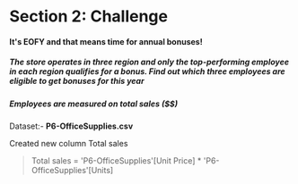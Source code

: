 # Section 2: Challenge

#### It's EOFY and that means time for annual bonuses!

##### The store operates in three region and only the top-performing employee in each region qualifies for a bonus. Find out which three employees are eligible to get bonuses for this year

##### Employees are measured on total sales ($$)

Dataset:- **P6-OfficeSupplies.csv**

Created new column Total sales

> Total sales = 'P6-OfficeSupplies'[Unit Price] * 'P6-OfficeSupplies'[Units]